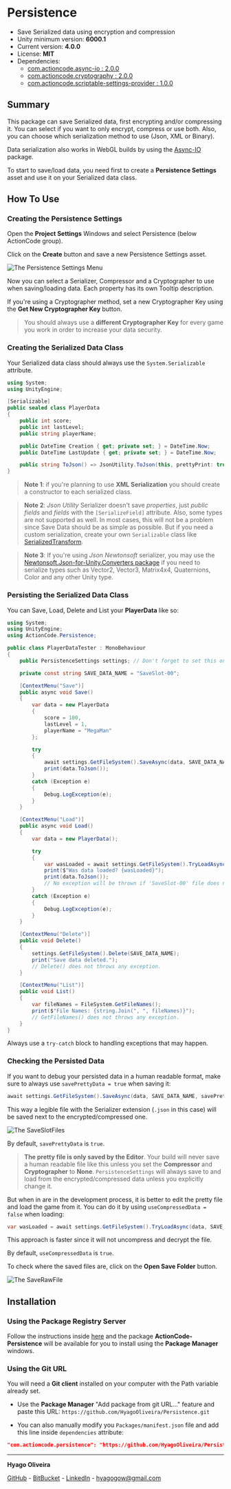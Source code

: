 # Persistence

* Save Serialized data using encryption and compression
* Unity minimum version: **6000.1**
* Current version: **4.0.0**
* License: **MIT**
* Dependencies:
    - [com.actioncode.async-io : 2.0.0](https://github.com/HyagoOliveira/Async-IO/tree/2.0.0)
    - [com.actioncode.cryptography : 2.0.0](https://github.com/HyagoOliveira/Cryptography/tree/2.0.0)
    - [com.actioncode.scriptable-settings-provider : 1.0.0](https://github.com/HyagoOliveira/ScriptableSettingsProvider/tree/1.0.0)

## Summary

This package can save Serialized data, first encrypting and/or compressing it. You can select if you want to only encrypt, compress or use both.
Also, you can choose which serialization method to use (Json, XML or Binary).

Data serialization also works in WebGL builds by using the [Async-IO](https://github.com/HyagoOliveira/Async-IO) package.

To start to save/load data, you need first to create a **Persistence Settings** asset and use it on your Serialized data class.

## How To Use

### Creating the Persistence Settings

Open the **Project Settings** Windows and select Persistence (below ActionCode group).

Click on the **Create** button and save a new Persistence Settings asset.

![The Persistence Settings Menu](/Docs~/PersistenceSettingsMenu.png "The Persistence Settings Menu")

Now you can select a Serializer, Compressor and a Cryptographer to use when saving/loading data. Each property has its own Tooltip description.

If you're using a Cryptographer method, set a new Cryptographer Key using the **Get New Cryptographer Key** button. 

>You should always use a **different Cryptographer Key** for every game you work in order to increase your data security.   

### Creating the Serialized Data Class

Your Serialized data class should always use the `System.Serializable` attribute.

```csharp
using System;
using UnityEngine;

[Serializable]
public sealed class PlayerData
{
    public int score;
    public int lastLevel;
    public string playerName;

    public DateTime Creation { get; private set; } = DateTime.Now;
    public DateTime LastUpdate { get; private set; } = DateTime.Now;

    public string ToJson() => JsonUtility.ToJson(this, prettyPrint: true);
}
```

>**Note 1**: if you're planning to use **XML Serialization** you should create a constructor to each serialized class.

>**Note 2**: *Json Utility* Serializer doesn't save *properties*, just *public fields* and *fields* with the `[SerializeField]` attribute. 
Also, some types are not supported as well. In most cases, this will not be a problem since Save Data should be as simple as possible. 
But if you need a custom serialization, create your own `Serializable` class like [SerializedTransform](https://github.com/HyagoOliveira/GameDataSystem/blob/main/Runtime/SerializedData/SerializedTransform.cs).

>**Note 3**: If you're using *Json Newtonsoft* serializer, you may use the [Newtonsoft.Json-for-Unity.Converters package](https://github.com/applejag/Newtonsoft.Json-for-Unity/wiki/Install-Converters-via-UPM) if you need to serialize types such as Vector2, Vector3, Matrix4x4, Quaternions, Color and any other Unity type.

### Persisting the Serialized Data Class

You can Save, Load, Delete and List your **PlayerData** like so:

```csharp
using System;
using UnityEngine;
using ActionCode.Persistence;

public class PlayerDataTester : MonoBehaviour
{
    public PersistenceSettings settings; // Don't forget to set this on the Inspector.

    private const string SAVE_DATA_NAME = "SaveSlot-00";

    [ContextMenu("Save")]
    public async void Save()
    {
        var data = new PlayerData
        {
            score = 100,
            lastLevel = 1,
            playerName = "MegaMan"
        };

        try
        {
            await settings.GetFileSystem().SaveAsync(data, SAVE_DATA_NAME);
            print(data.ToJson());
        }
        catch (Exception e)
        {
            Debug.LogException(e);
        }
    }

    [ContextMenu("Load")]
    public async void Load()
    {
        var data = new PlayerData();

        try
        {
            var wasLoaded = await settings.GetFileSystem().TryLoadAsync(data, SAVE_DATA_NAME);
            print($"Was data loaded? {wasLoaded}");
            print(data.ToJson());
            // No exception will be thrown if 'SaveSlot-00' file does not exists.
        }
        catch (Exception e)
        {
            Debug.LogException(e);
        }
    }

    [ContextMenu("Delete")]
    public void Delete()
    {
        settings.GetFileSystem().Delete(SAVE_DATA_NAME);
        print("Save data deleted.");
        // Delete() does not throws any exception.
    }

    [ContextMenu("List")]
    public void List()
    {
        var fileNames = FileSystem.GetFileNames();
        print($"File Names: {string.Join(", ", fileNames)}");
        // GetFileNames() does not throws any exception.
    }
}
```

Always use a `try-catch` block to handling exceptions that may happen.

### Checking the Persisted Data

If you want to debug your persisted data in a human readable format, make sure to always use `savePrettyData = true` when saving it:

```csharp
await settings.GetFileSystem().SaveAsync(data, SAVE_DATA_NAME, savePrettyData: true);
```

This way a legible file with the Serializer extension (`.json` in this case) will be saved next to the encrypted/compressed one.

![The SaveSlotFiles](/Docs~/SaveSlotFiles.png "The Save Slot Files")

By default, `savePrettyData` is `true`.

>**The pretty file is only saved by the Editor**. Your build will never save a human readable file like this unless you set the **Compressor** and **Cryptographer** to **None**. `PersistenceSettings` will always save to and load from the encrypted/compressed data unless you explicitly change it.

But when in are in the development process, it is better to edit the pretty file and load the game from it. You can do it by using `useCompressedData = false` when loading:

```csharp
var wasLoaded = await settings.GetFileSystem().TryLoadAsync(data, SAVE_DATA_NAME, useCompressedData: false);
```

This approach is faster since it will not uncompress and decrypt the file.

By default, `useCompressedData` is `true`.

To check where the saved files are, click on the **Open Save Folder** button.

![The SaveRawFile](/Docs~/SaveRawFile-OpenSaveFolder.png "The Save Raw File option")

## Installation

### Using the Package Registry Server

Follow the instructions inside [here](https://cutt.ly/ukvj1c8) and the package **ActionCode-Persistence** 
will be available for you to install using the **Package Manager** windows.

### Using the Git URL

You will need a **Git client** installed on your computer with the Path variable already set. 

- Use the **Package Manager** "Add package from git URL..." feature and paste this URL: `https://github.com/HyagoOliveira/Persistence.git`

- You can also manually modify you `Packages/manifest.json` file and add this line inside `dependencies` attribute: 

```json
"com.actioncode.persistence": "https://github.com/HyagoOliveira/Persistence.git"
```

---

**Hyago Oliveira**

[GitHub](https://github.com/HyagoOliveira) -
[BitBucket](https://bitbucket.org/HyagoGow/) -
[LinkedIn](https://www.linkedin.com/in/hyago-oliveira/) -
<hyagogow@gmail.com>